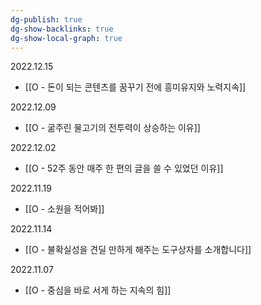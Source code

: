```yaml
---
dg-publish: true
dg-show-backlinks: true
dg-show-local-graph: true
---
```


2022.12.15
- [[O - 돈이 되는 콘텐츠를 꿈꾸기 전에 흥미유지와 노력지속]]

2022.12.09
- [[O - 굶주린 물고기의 전투력이 상승하는 이유]]

2022.12.02
- [[O - 52주 동안 매주 한 편의 글을 쓸 수 있었던 이유]]

2022.11.19
- [[O - 소원을 적어봐]]

2022.11.14
- [[O - 불확실성을 견딜 만하게 해주는 도구상자를 소개합니다]]

2022.11.07
- [[O - 중심을 바로 서게 하는 지속의 힘]]






















